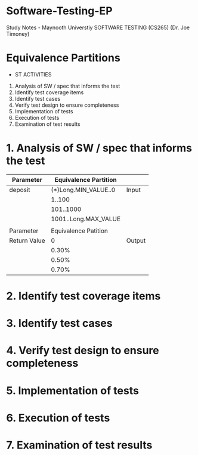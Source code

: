 # Software-Testing-EP

Study Notes - Maynooth Universtiy SOFTWARE TESTING (CS265) (Dr. Joe Timoney) 

# Equivalence Partitions

- ST ACTIVITIES

1. Analysis of SW / spec that informs the test
2. Identify test coverage items
3. Identify test cases
4. Verify test design to ensure completeness
5. Implementation of tests
6. Execution of tests
7. Examination of test results

# 1. Analysis of SW / spec that informs the test

| Parameter    | Equivalence Partition |         |
|--------------|-----------------------|---------|
| deposit      | (*)Long.MIN_VALUE..0  | Input   |
|              | 1..100                |         |
|              | 101..1000             |         |
|              | 1001..Long.MAX_VALUE  |         |
|              |                       |         |
| Parameter    | Equivalence Patition  |         |
| Return Value | 0                     | Output  |
|              | 0.30%                 |         |
|              | 0.50%                 |         |
|              | 0.70%                 |         |


# 2. Identify test coverage items
# 3. Identify test cases
# 4. Verify test design to ensure completeness
# 5. Implementation of tests
# 6. Execution of tests
# 7. Examination of test results
